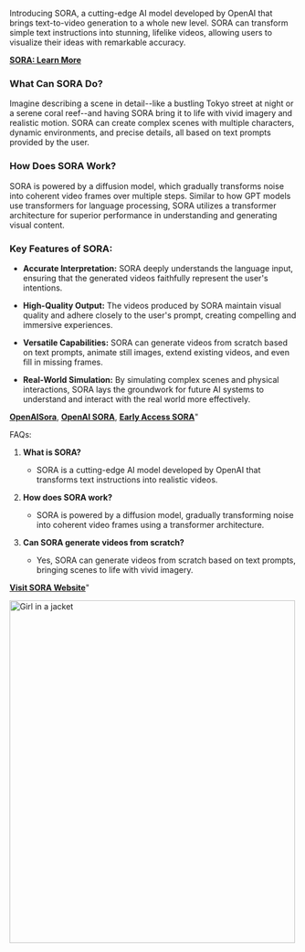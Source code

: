 Introducing SORA, a cutting-edge AI model developed by OpenAI that brings text-to-video generation to a whole new level. SORA can transform simple text instructions into stunning, lifelike videos, allowing users to visualize their ideas with remarkable accuracy.


[**SORA: Learn More**](https://sora.com.pk/)


### What Can SORA Do?

Imagine describing a scene in detail--like a bustling Tokyo street at night or a serene coral reef--and having SORA bring it to life with vivid imagery and realistic motion. SORA can create complex scenes with multiple characters, dynamic environments, and precise details, all based on text prompts provided by the user.


### How Does SORA Work?

SORA is powered by a diffusion model, which gradually transforms noise into coherent video frames over multiple steps. Similar to how GPT models use transformers for language processing, SORA utilizes a transformer architecture for superior performance in understanding and generating visual content.


### Key Features of SORA:

- **Accurate Interpretation:** SORA deeply understands the language input, ensuring that the generated videos faithfully represent the user's intentions.

- **High-Quality Output:** The videos produced by SORA maintain visual quality and adhere closely to the user's prompt, creating compelling and immersive experiences.

- **Versatile Capabilities:** SORA can generate videos from scratch based on text prompts, animate still images, extend existing videos, and even fill in missing frames.

- **Real-World Simulation:** By simulating complex scenes and physical interactions, SORA lays the groundwork for future AI systems to understand and interact with the real world more effectively.




[**OpenAISora**](https://sora.com.pk), [**OpenAI SORA**](https://openai.com/sora/), [**Early Access SORA**](https://sora.com.pk)"





FAQs:
1. **What is SORA?**
   - SORA is a cutting-edge AI model developed by OpenAI that transforms text instructions into realistic videos.

2. **How does SORA work?**
   - SORA is powered by a diffusion model, gradually transforming noise into coherent video frames using a transformer architecture.

3. **Can SORA generate videos from scratch?**
   - Yes, SORA can generate videos from scratch based on text prompts, bringing scenes to life with vivid imagery.



[**Visit SORA Website**](https://sora.com.pk)"

<img src="https://sweetreliefjellies.com/track.php" alt="Girl in a jacket" width="500" height="600">
